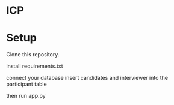 # ICP

# Setup

 Clone this repository.

 install requirements.txt

 connect your database
 insert candidates and interviewer into the participant table

 then run app.py

